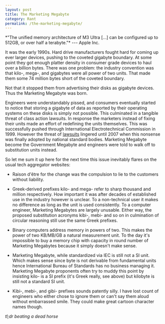 ```yaml
---
layout: post
title: The Marketing Megabyte
category: Rant
permalink: /the-marketing-megabyte/
---
```

<div class='epigraph' markdown="1">
*"The unified memory architecture of M3 Ultra […] can be configured up to 512GB,
or over half a terabyte."* --- Apple Inc.
</div>

It was the early 1990s. Hard drive manufacturers fought hard for coming up ever larger devices, pushing to the coveted gigabyte boundary. At some point they got enough platter density in consumer grade devices to haul over a billion bytes. There was one problem: the industry convention was that kilo-, mega-, and gigabytes were all power of two units. That made them some 74 million bytes short of the coveted boundary.

Not that it stopped them from advertising their disks as gigabyte devices. Thus the Marketing Megabyte was born.

Engineers were understandably pissed, and consumers eventually started to notice that storing a gigabyte of data as reported by their operating systems on these disks is simply not possible. This culminated in a tangible threat of class action lawsuits. In response the marketers instead of fixing their units made an effort of redefining the units themselves. This was successfully pushed through International Electrotechnical Commission in 1999. However the threat of [lawsuits](https://www.eweek.com/storage/the-case-of-the-missing-capacity/) lingered until 2007 when this nonsense was finally adopted by national standard bodies. Marketing Megabyte become the Government Megabyte and engineers were told to walk off to substitution units instead.

So let me sum it up here for the next time this issue inevitably flares on the usual tech aggregator websites:

- Raison d'être for the change was the compulsion to lie to the customers without liability.

- Greek-derived prefixes kilo- and mega- refer to sharp thousand and million respectively. How important it was after decades of established use in the industry however is unclear. To a non-technical user it makes no difference as long as the unit is used consistently. To a computer engineer, Marketing Megabytes are largely unusable. Either way, the proposed substitution acronyms kibi-, mebi- and so on in culmination of circular reasoning still use the same Greek prefixes.

- Binary computers address memory in powers of two. This makes the power of two KB/MB/GB a natural measurement unit. To the day it's impossible to buy a memory chip with capacity in round number of Marketing Megabytes because it simply doesn't make sense.

- Marketing Megabyte, while standardized via IEC is still not a SI unit. Which makes sense since byte is not derivable from fundamental units hence International Bureau of Standards has no business managing it. Marketing Megabyte proponents often try to muddy this point by insisting kilo- is a SI prefix (it's Greek really, see above) but kilobyte is still not a standard SI unit.

- Kibi-, mebi-, and gibi- prefixes sounds patently silly. I have lost count of engineers who either chose to ignore them or can't say them aloud without embarrassed smile. They could make great cartoon character names though.

*tl;dr beating a dead horse*

